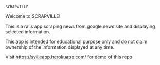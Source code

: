 
    SCRAPVILLE


Welcome to SCRAPVILLE!

This is a rails app scraping news from google news site and displaying selected information.

This app is intended for educational purpose only and do not claim ownership of the information displayed at any time.


Visit https://svilleapp.herokuapp.com/ for demo of this repo
